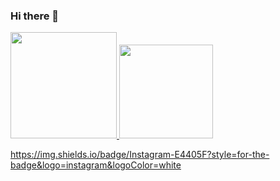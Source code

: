 ### Hi there 👋

<!--
**BiancaF16/BiancaF16** is a ✨ _special_ ✨ repository because its `README.md` (this file) appears on your GitHub profile.

Here are some ideas to get you started:

- 🔭 I’m currently working on ...
- 🌱 I’m currently learning ...
- 👯 I’m looking to collaborate on ...
- 🤔 I’m looking for help with ...
- 💬 Ask me about ...
- 📫 How to reach me: ...
- 😄 Pronouns: ...
- ⚡ Fun fact: ...
-->

<div>
  <a href="[https://github.com/BiancaF16](https://github.com/BiancaF16)"> 
  <img height="170em" src="https://github-readme-stats.vercel.app/api?username=BiancaF16&show_icons=true&theme=dracula&include_all_commits=true&count_private=true"/>
  <img height="150em" src="https://github-readme-stats.vercel.app/api/top-langs/?username=BiancaF16&layout=compact&langs_count=16&theme=onedark"/>
</div>
  
  https://img.shields.io/badge/Instagram-E4405F?style=for-the-badge&logo=instagram&logoColor=white
